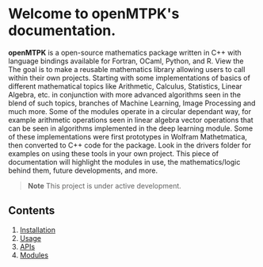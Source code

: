 Welcome to openMTPK's documentation.
===================================
**openMTPK** is a open-source mathematics package written in C++ with language bindings available
for Fortran, OCaml, Python, and R. View the 
The goal is to make a reusable mathematics library allowing users to call within their own projects. 
Starting with some implementations of basics of different mathematical topics like Arithmetic, 
Calculus, Statistics, Linear Algebra, etc. in conjunction with more advanced algorithms seen in 
the blend of such topics, branches of Machine Learning, Image Processing and much more. Some of 
the modules operate in a circular dependant way, for example arithmetic operations seen in linear 
algebra vector operations that can be seen in algorithms implemented in the deep learning module. 
Some of these implementations were first prototypes in Wolfram Mathetmatica, then converted to C++ 
code for the package. Look in the drivers folder for examples on using these tools in your 
own project. This piece of documentation will highlight the modules in use, the 
mathematics/logic behind them, future developments, and more.

> **Note**
> This project is under active development.

Contents
--------
1. [Installation](Installation.md)
2. [Usage](../doxygen/html/annotated.html)
3. [APIs](APIs.md)
4. [Modules](Modules.md)

